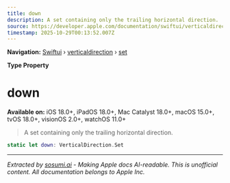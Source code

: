 ```yaml
---
title: down
description: A set containing only the trailing horizontal direction.
source: https://developer.apple.com/documentation/swiftui/verticaldirection/set/down
timestamp: 2025-10-29T00:13:52.007Z
---
```


**Navigation:** [Swiftui](/documentation/swiftui) › [verticaldirection](/documentation/swiftui/verticaldirection) › [set](/documentation/swiftui/verticaldirection/set)

**Type Property**

# down

**Available on:** iOS 18.0+, iPadOS 18.0+, Mac Catalyst 18.0+, macOS 15.0+, tvOS 18.0+, visionOS 2.0+, watchOS 11.0+

> A set containing only the trailing horizontal direction.

```swift
static let down: VerticalDirection.Set
```

---

*Extracted by [sosumi.ai](https://sosumi.ai) - Making Apple docs AI-readable.*
*This is unofficial content. All documentation belongs to Apple Inc.*
